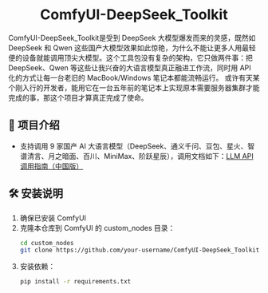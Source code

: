 # <center> ComfyUI-DeepSeek_Toolkit </center>

ComfyUI-DeepSeek_Toolkit是受到 DeepSeek 大模型爆发而来的灵感，既然如 DeepSeek 和 Qwen 这些国产大模型效果如此惊艳，为什么不能让更多人用最轻便的设备就能调用顶尖大模型。这个工具包没有复杂的架构，它只做两件事：把 DeepSeek、Qwen 等这些让我兴奋的大语言模型真正融进工作流，同时用 API 化的方式让每一台老旧的 MacBook/Windows 笔记本都能流畅运行。
或许有天某个刚入行的开发者，能用它在一台五年前的笔记本上实现原本需要服务器集群才能完成的事，那这个项目才算真正完成了使命。

## 👋 项目介绍
- 支持调用 9 家国产 AI 大语言模型（DeepSeek、通义千问、豆包、星火、智谱清言、月之暗面、百川、MiniMax、阶跃星辰），调用文档如下：[LLM API 调用指南（中国版）](https://github.com/HuangYuChuh/ComfyUI-DeepSeek-Toolkit/blob/main/LLM%20API%20%E8%B0%83%E7%94%A8%E6%8C%87%E5%8D%97%EF%BC%88%E4%B8%AD%E5%9B%BD%E7%89%88%EF%BC%89.md)

## 🛠️ 安装说明

1. 确保已安装 ComfyUI
2. 克隆本仓库到 ComfyUI 的 custom_nodes 目录：
   ```bash
   cd custom_nodes
   git clone https://github.com/your-username/ComfyUI-DeepSeek_Toolkit.git
   ```
3. 安装依赖：
   ```bash
   pip install -r requirements.txt
   ```
